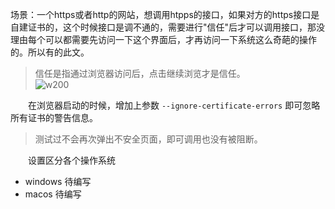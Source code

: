 场景：一个https或者http的网站，想调用htpps的接口，如果对方的https接口是自建证书的，这个时候接口是调不通的，需要进行"信任"后才可以调用接口，那没理由每个可以都需要先访问一下这个界面后，才再访问一下系统这么奇葩的操作的。所以有的此文。

> 信任是指通过浏览器访问后，点击继续浏览才是信任。  
> ![w200](http://img.lsof.fun//uPic/Maf4b6.jpg)
>

　　在浏览器启动的时候，增加上参数 `--ignore-certificate-errors` 即可忽略所有证书的警告信息。

> 测试过不会再次弹出不安全页面，即可调用也没有被阻断。
>

　　设置区分各个操作系统

* windows
  待编写
* macos
  待编写
